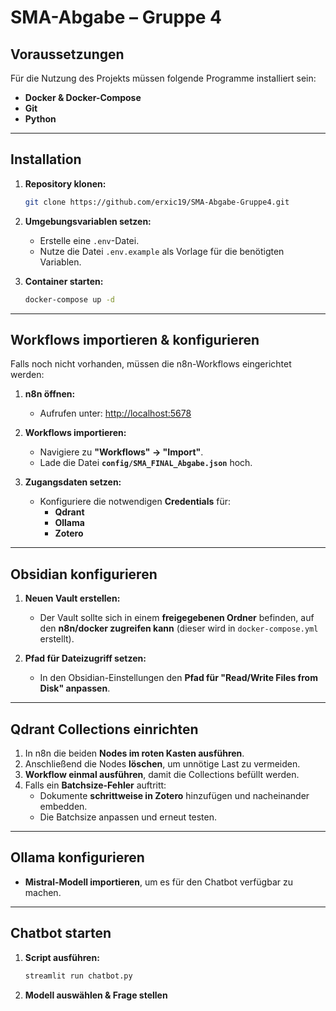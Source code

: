 # **SMA-Abgabe – Gruppe 4**  

## **Voraussetzungen**  
Für die Nutzung des Projekts müssen folgende Programme installiert sein:  
- **Docker & Docker-Compose**  
- **Git**  
- **Python**  

---

## **Installation**  
1. **Repository klonen:**  
   ```bash
   git clone https://github.com/erxic19/SMA-Abgabe-Gruppe4.git
   ```
2. **Umgebungsvariablen setzen:**  
   - Erstelle eine `.env`-Datei.  
   - Nutze die Datei `.env.example` als Vorlage für die benötigten Variablen.  

3. **Container starten:**  
   ```bash
   docker-compose up -d
   ```

---

## **Workflows importieren & konfigurieren**  
Falls noch nicht vorhanden, müssen die n8n-Workflows eingerichtet werden:  

1. **n8n öffnen:**  
   - Aufrufen unter: [http://localhost:5678](http://localhost:5678)  

2. **Workflows importieren:**  
   - Navigiere zu **"Workflows" → "Import"**.  
   - Lade die Datei **`config/SMA_FINAL_Abgabe.json`** hoch.  

3. **Zugangsdaten setzen:**  
   - Konfiguriere die notwendigen **Credentials** für:  
     - **Qdrant**  
     - **Ollama**  
     - **Zotero**  

---

## **Obsidian konfigurieren**  
1. **Neuen Vault erstellen:**  
   - Der Vault sollte sich in einem **freigegebenen Ordner** befinden, auf den **n8n/docker zugreifen kann** (dieser wird in `docker-compose.yml` erstellt).  

2. **Pfad für Dateizugriff setzen:**  
   - In den Obsidian-Einstellungen den **Pfad für "Read/Write Files from Disk" anpassen**.  

---

## **Qdrant Collections einrichten**  
1. In n8n die beiden **Nodes im roten Kasten ausführen**.  
2. Anschließend die Nodes **löschen**, um unnötige Last zu vermeiden.  
3. **Workflow einmal ausführen**, damit die Collections befüllt werden.  
4. Falls ein **Batchsize-Fehler** auftritt:  
   - Dokumente **schrittweise in Zotero** hinzufügen und nacheinander embedden.  
   - Die Batchsize anpassen und erneut testen.  

---

## **Ollama konfigurieren**  
- **Mistral-Modell importieren**, um es für den Chatbot verfügbar zu machen.  

---

## **Chatbot starten**  
1. **Script ausführen:**  
   ```bash
   streamlit run chatbot.py
   ```
2. **Modell auswählen & Frage stellen**  
